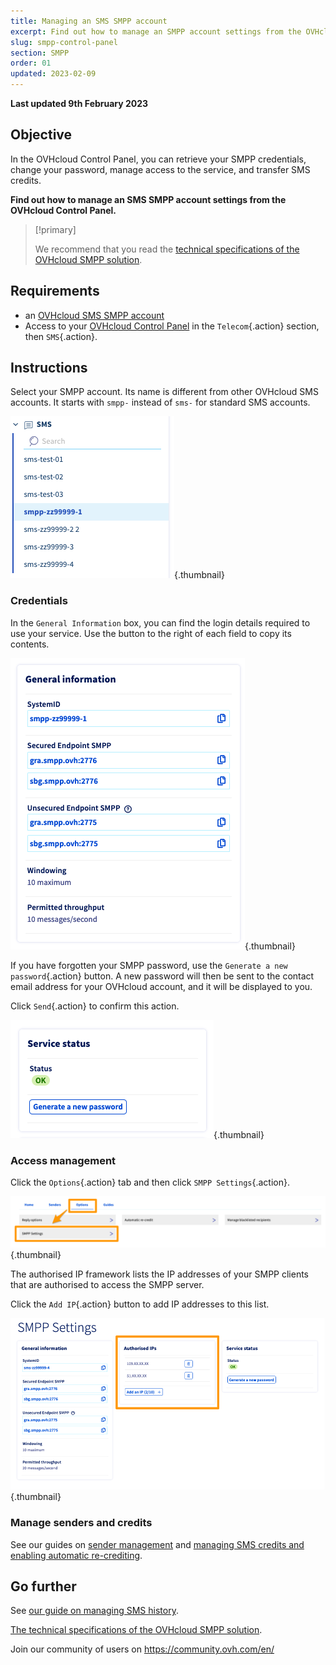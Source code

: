 ```yaml
---
title: Managing an SMS SMPP account
excerpt: Find out how to manage an SMPP account settings from the OVHcloud Control Panel
slug: smpp-control-panel
section: SMPP
order: 01
updated: 2023-02-09
---
```


**Last updated 9th February 2023**

## Objective

In the OVHcloud Control Panel, you can retrieve your SMPP credentials, change your password, manage access to the service, and transfer SMS credits.

**Find out how to manage an SMS SMPP account settings from the OVHcloud Control Panel.**

> [!primary]
>
> We recommend that you read the [technical specifications of the OVHcloud SMPP solution](https://docs.ovh.com/ie/en/sms/smpp-specifications/).

## Requirements

- an [OVHcloud SMS SMPP account](https://www.ovhcloud.com/en-ie/sms/api-sms/)
- Access to your [OVHcloud Control Panel](https://www.ovh.com/auth/?action=gotomanager&from=https://www.ovh.ie/&ovhSubsidiary=ie) in the `Telecom`{.action} section, then `SMS`{.action}.

## Instructions

Select your SMPP account. Its name is different from other OVHcloud SMS accounts. It starts with `smpp-` instead of `sms-` for standard SMS accounts.

![SMPP account](images/smpp-account.png){.thumbnail}

### Credentials

In the `General Information` box, you can find the login details required to use your service. Use the button to the right of each field to copy its contents.

![SMPP account](images/smpp-account-ID.png){.thumbnail}

If you have forgotten your SMPP password, use the `Generate a new password`{.action} button. A new password will then be sent to the contact email address for your OVHcloud account, and it will be displayed to you.<br>

Click `Send`{.action} to confirm this action.

![SMPP account](images/smpp-account-password.png){.thumbnail}

### Access management

Click the `Options`{.action} tab and then click `SMPP Settings`{.action}.

![SMPP account](images/smpp-acl0.png){.thumbnail}

The authorised IP framework lists the IP addresses of your SMPP clients that are authorised to access the SMPP server.

Click the `Add IP`{.action} button to add IP addresses to this list.

![SMPP account](images/smpp-acl1.png){.thumbnail}

### Manage senders and credits

See our guides on [sender management](https://docs.ovh.com/ie/en/sms/send_sms_messages_via_control_panel/#step-3-choose-an-sms-sender) and [managing SMS credits and enabling automatic re-crediting](https://docs.ovh.com/ie/en/sms/enable-automatic-recredit-sms-credit/).

## Go further

See [our guide on managing SMS history](https://docs.ovh.com/ie/en/sms/manage-sms-history/).

[The technical specifications of the OVHcloud SMPP solution](https://docs.ovh.com/ie/en/sms/smpp-specifications/).

Join our community of users on <https://community.ovh.com/en/>
